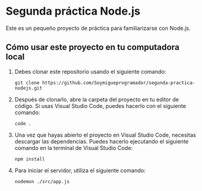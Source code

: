# Segunda práctica Node.js

Este es un pequeño proyecto de práctica para familiarizarse con Node.js.

## Cómo usar este proyecto en tu computadora local

1. Debes clonar este repositorio usando el siguiente comando:
    ```
    git clone https://github.com/Soymigueprogramador/segunda-practica-nodejs.git
    ```

2. Después de clonarlo, abre la carpeta del proyecto en tu editor de código. Si usas Visual Studio Code, puedes hacerlo con el siguiente comando:
    ```
    code .
    ```

3. Una vez que hayas abierto el proyecto en Visual Studio Code, necesitas descargar las dependencias. Puedes hacerlo ejecutando el siguiente comando en la terminal de Visual Studio Code:
    ```
    npm install
    ```

4. Para iniciar el servidor, utiliza el siguiente comando:
    ```
    nodemon ./src/app.js
    ```
